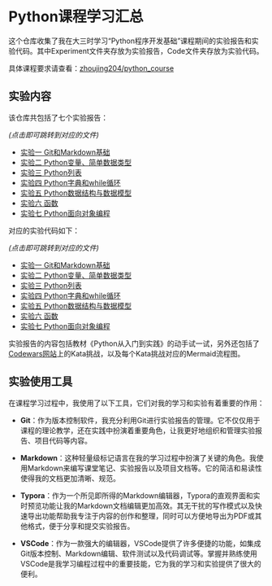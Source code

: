 # Python课程学习汇总

这个仓库收集了我在大三时学习“Python程序开发基础”课程期间的实验报告和实验代码。其中Experiment文件夹存放为实验报告，Code文件夹存放为实验代码。

具体课程要求请查看：[zhoujing204/python_course](https://github.com/zhoujing204/python_course)



## 实验内容

该仓库共包括了七个实验报告：

*(点击即可跳转到对应的文件)*

- [实验一 Git和Markdown基础](https://github.com/RonaWhite/python/blob/main/Experiment/experiment1.md)
- [实验二 Python变量、简单数据类型](https://github.com/RonaWhite/python/blob/main/Experiment/experiment2.md)
- [实验三 Python列表](https://github.com/RonaWhite/python/blob/main/Experiment/experiment3.md)
- [实验四 Python字典和while循环](https://github.com/RonaWhite/python/blob/main/Experiment/experiment.md)
- [实验五 Python数据结构与数据模型](https://github.com/RonaWhite/python/blob/main/Experiment/experiment5.md)
- [实验六 函数](https://github.com/RonaWhite/python/blob/main/Experiment/experiment6.md)
- [实验七 Python面向对象编程](https://github.com/RonaWhite/python/blob/main/Experiment/experiment7.md)

对应的实验代码如下：

*(点击即可跳转到对应的文件)*

- [实验一 Git和Markdown基础](https://github.com/RonaWhite/python/blob/main/Code/experiment1.ipynb)
- [实验二 Python变量、简单数据类型](https://github.com/RonaWhite/python/blob/main/Code/experiment2.ipynb)
- [实验三 Python列表](https://github.com/RonaWhite/python/blob/main/Code/experiment3.ipynb)
- [实验四 Python字典和while循环](https://github.com/RonaWhite/python/blob/main/Code/experiment4.ipynb)
- [实验五 Python数据结构与数据模型](https://github.com/RonaWhite/python/blob/main/Code/experiment5.ipynb)
- [实验六 函数](https://github.com/RonaWhite/python/blob/main/Code/experiment6.ipynb)
- [实验七 Python面向对象编程](https://github.com/RonaWhite/python/blob/main/Code/experiment7.ipynb)

实验报告的内容包括教材《Python从入门到实践》的动手试一试，另外还包括了[Codewars网站](https://www.codewars.com/users/RonaWhite)上的Kata挑战，以及每个Kata挑战对应的Mermaid流程图。



## 实验使用工具

在课程学习过程中，我使用了以下工具，它们对我的学习和实验有着重要的作用：

-  **Git**：作为版本控制软件，我充分利用Git进行实验报告的管理。它不仅仅用于课程的理论教学，还在实践中扮演着重要角色，让我更好地组织和管理实验报告、项目代码等内容。

- **Markdown**：这种轻量级标记语言在我的学习过程中扮演了关键的角色。我使用Markdown来编写课堂笔记、实验报告以及项目文档等。它的简洁和易读性使得我的文档更加清晰、规范。

- **Typora**：作为一个所见即所得的Markdown编辑器，Typora的直观界面和实时预览功能让我的Markdown文档编辑更加高效。其无干扰的写作模式以及快速导出功能帮助我专注于内容的创作和整理，同时可以方便地导出为PDF或其他格式，便于分享和提交实验报告。

- **VSCode**：作为一款强大的编辑器，VSCode提供了许多便捷的功能，如集成Git版本控制、Markdown编辑、软件测试以及代码调试等。掌握并熟练使用VSCode是我学习编程过程中的重要技能，它为我的学习和实验提供了很大的便利。





















